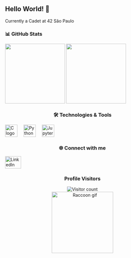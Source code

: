 ## Hello World! 👋

<p align="left">Currently a Cadet at 42 São Paulo</p>

### 📊 GitHub Stats

<div align="center">
<div align="left">
  <img src="https://github-readme-stats.vercel.app/api?username=GuilhermeGors&theme=default&show_icons=true" height="195px">
  <img src="https://github-readme-stats.vercel.app/api/top-langs/?username=GuilhermeGors&hide=html&layout=compact&theme=default" height="195px">
</div>


### 🛠️ Technologies & Tools

<div align="left">
  <img src="https://cdn.jsdelivr.net/gh/devicons/devicon/icons/c/c-original.svg" height="40" alt="C logo"  />
  <img width="12" />
  <img src="https://cdn.jsdelivr.net/gh/devicons/devicon/icons/python/python-original.svg" height="40" alt="Python logo"  />
  <img width="12" />
  <img src="https://cdn.jsdelivr.net/gh/devicons/devicon/icons/jupyter/jupyter-original.svg" height="40" alt="Jupyter logo"  />
</div>

### 🌐 Connect with me

<div align="left">
  <a href="https://www.linkedin.com/in/guilhermegors/" target="_blank">
    <img src="https://raw.githubusercontent.com/maurodesouza/profile-readme-generator/master/src/assets/icons/social/linkedin/default.svg" width="52" height="40" alt="LinkedIn logo"  />
  </a>
</div>

###  Profile Visitors

<div align="center">
  <img src="https://profile-counter.glitch.me/GuilhermeGors/count.svg?" alt="Visitor count" />
</div>



<div align="center">
  <img height="200" src="https://media.tenor.com/_7Fjti7kTzsAAAAM/raccoon-cute.gif" alt="Raccoon gif" />
</div>
